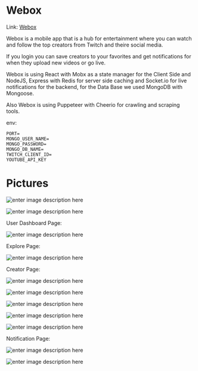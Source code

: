# Webox
Link: [Webox](https://webox-hub.com/)

Webox is a mobile app that is a hub for entertainment where you can watch and 
follow the top creators from Twitch and theire social media.

If you login you can save creators to your favorites and get notifications for when 
they upload new videos or go live.

Webox is using React with Mobx as a state manager for the Client Side and NodeJS, Express
with Redis for server side caching and Socket.io for live notifications for the backend,
for the Data Base we used MongoDB with Mongoose. 

Also Webox is using Puppeteer with Cheerio for crawling and scraping tools.

env:
```
PORT=
MONGO_USER_NAME=
MONGO_PASSWORD=
MONGO_DB_NAME=
TWITCH_CLIENT_ID=
YOUTUBE_API_KEY
```
# Pictures

![enter image description here](https://i.ibb.co/vV9gJHF/We-Box-Google-Chrome-11-09-2020-20-51-16.png)

![enter image description here](https://i.ibb.co/KjHwkrs/We-Box-Google-Chrome-11-09-2020-22-24-53.png)

User Dashboard Page:

![enter image description here](https://i.ibb.co/nMZHP8q/We-Box-Google-Chrome-11-09-2020-20-51-23.png)

Explore Page:

![enter image description here](https://i.ibb.co/rdXymMt/We-Box-Google-Chrome-11-09-2020-20-51-49.png)

Creator Page:

![enter image description here](https://i.ibb.co/gFtN8Rm/We-Box-Google-Chrome-11-09-2020-20-52-38.png)

![enter image description here](https://i.ibb.co/tzPSXdx/We-Box-Google-Chrome-11-09-2020-20-52-47.png)

![enter image description here](https://i.ibb.co/bHwPryv/We-Box-Google-Chrome-11-09-2020-20-52-53.png)

![enter image description here](https://i.ibb.co/SKxBwhL/We-Box-Google-Chrome-11-09-2020-20-52-59.png)

![enter image description here](https://i.ibb.co/SPYhPtJ/We-Box-Google-Chrome-11-09-2020-20-53-04.png)

Notification Page:

![enter image description here](https://i.ibb.co/G0t3F6Y/We-Box-Google-Chrome-11-09-2020-20-53-36.png)

![enter image description here](https://i.ibb.co/7NbdxXZ/We-Box-Google-Chrome-11-09-2020-20-53-47.png)
